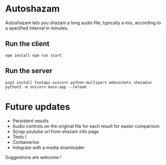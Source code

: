 # Autoshazam
Autoshazam lets you shazam a long audio file, typically a mix, according to a specified interval in minutes.

## Run the client 

`
npm install
npm run start
`

## Run the server

`
pip3 install fastapi uvicorn python-multipart websockets shazamio
python3 -m uvicorn main:app --reload
`

# Future updates
- Persistent results
- Audio controls on the original file for each result for easier comparison
- Scrap youtube url from shazam info page
- Tests !
- Containerize
- Integrate with a media downloader

Suggestions are welcome !